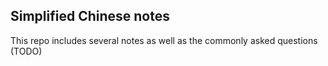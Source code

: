## Simplified Chinese notes
This repo includes several notes as well as the commonly asked questions (TODO)
